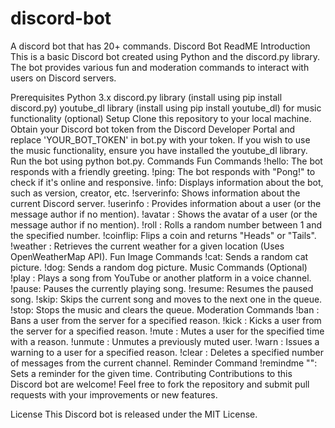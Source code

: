 # discord-bot
A discord bot that has 20+ commands.
Discord Bot ReadME
Introduction
This is a basic Discord bot created using Python and the discord.py library. The bot provides various fun and moderation commands to interact with users on Discord servers.

Prerequisites
Python 3.x
discord.py library (install using pip install discord.py)
youtube_dl library (install using pip install youtube_dl) for music functionality (optional)
Setup
Clone this repository to your local machine.
Obtain your Discord bot token from the Discord Developer Portal and replace 'YOUR_BOT_TOKEN' in bot.py with your token.
If you wish to use the music functionality, ensure you have installed the youtube_dl library.
Run the bot using python bot.py.
Commands
Fun Commands
!hello: The bot responds with a friendly greeting.
!ping: The bot responds with "Pong!" to check if it's online and responsive.
!info: Displays information about the bot, such as version, creator, etc.
!serverinfo: Shows information about the current Discord server.
!userinfo <mention>: Provides information about a user (or the message author if no mention).
!avatar <mention>: Shows the avatar of a user (or the message author if no mention).
!roll <num>: Rolls a random number between 1 and the specified number.
!coinflip: Flips a coin and returns "Heads" or "Tails".
!weather <location>: Retrieves the current weather for a given location (Uses OpenWeatherMap API).
Fun Image Commands
!cat: Sends a random cat picture.
!dog: Sends a random dog picture.
Music Commands (Optional)
!play <song>: Plays a song from YouTube or another platform in a voice channel.
!pause: Pauses the currently playing song.
!resume: Resumes the paused song.
!skip: Skips the current song and moves to the next one in the queue.
!stop: Stops the music and clears the queue.
Moderation Commands
!ban <user> <reason>: Bans a user from the server for a specified reason.
!kick <user> <reason>: Kicks a user from the server for a specified reason.
!mute <user> <time> <reason>: Mutes a user for the specified time with a reason.
!unmute <user>: Unmutes a previously muted user.
!warn <user> <reason>: Issues a warning to a user for a specified reason.
!clear <amount>: Deletes a specified number of messages from the current channel.
Reminder Command
!remindme <time> "<reminder>": Sets a reminder for the given time.
Contributing
Contributions to this Discord bot are welcome! Feel free to fork the repository and submit pull requests with your improvements or new features.

License
This Discord bot is released under the MIT License.

